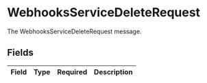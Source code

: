 # WebhooksServiceDeleteRequest

The WebhooksServiceDeleteRequest message.


## Fields

| Field       | Type        | Required    | Description |
| ----------- | ----------- | ----------- | ----------- |